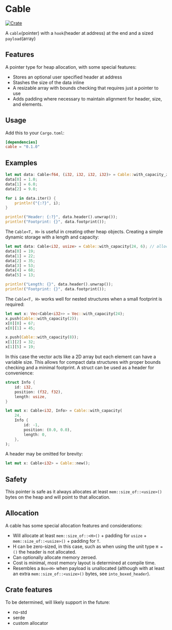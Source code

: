 # Cable

[![Crate](https://img.shields.io/crates/v/cable.svg)](https://crates.io/crates/cable)

A `cable`(pointer) with a `hook`(header at address) at the end and a sized `payload`(array)
## Features
A pointer type for heap allocation, with some special features:
- Stores an optional user specified header at address
- Stashes the size of the data inline
- A resizable array with bounds checking that requires just a pointer to use
- Adds padding where necessary to maintain alignment for header, size, and elements. 
## Usage
Add this to your `Cargo.toml`:
```toml
[dependencies]
cable = "0.1.0"
```
## Examples
```rust
let mut data: Cable<f64, (i32, i32, i32, i32)> = Cable::with_capacity_zeroed(8, (1, 2, 3, 4));
data[0] = 1.0;
data[1] = 6.0;
data[2] = 9.0;

for i in data.iter() {
    println!("{:?}", i);
}

println!("Header: {:?}", data.header().unwrap());
println!("Footprint: {}", data.footprint());
```
The `Cable<T, H>` is useful in creating other heap objects.
Creating a simple dynamic storage with a length and capacity:
```rust
let mut data: Cable<i32, usize> = Cable::with_capacity(24, 6); // allocate capacity for 24 elements
data[0] = 19;
data[1] = 22;
data[2] = 35;
data[3] = 53;
data[4] = 68;
data[5] = 13;

println!("Length: {}", data.header().unwrap());
println!("Footprint: {}", data.footprint());
```
The `Cable<T, H>` works well for nested structures when a small footprint is required:
```rust
let mut x: Vec<Cable<i32>> = Vec::with_capacity(24);
x.push(Cable::with_capacity(2));
x[0][0] = 67;
x[0][1] = 45;

x.push(Cable::with_capacity(8));
x[1][2] = 32;
x[1][5] = 19;
```
In this case the vector acts like a 2D array but each element can have a variable size.
This allows for compact data structures with proper bounds checking and a minimal footprint.
A struct can be used as a header for convenience:
```rust
struct Info {
    id: i32,
    position: (f32, f32),
    length: usize,
}

let mut x: Cable<i32, Info> = Cable::with_capacity(
    24,
    Info {
        id: -1,
        position: (0.0, 0.0),
        length: 0,
    },
);
```
A header may be omitted for brevity:
```rust
let mut x: Cable<i32> = Cable::new();
```
## Safety
This pointer is safe as it always allocates at least `mem::size_of::<usize>()` bytes on the heap and will point to that allocation.
## Allocation
A cable has some special allocation features and considerations:
- Will allocate at least `mem::size_of::<H>()` + padding for `usize` + `mem::size_of::<usize>()` + padding for `T`.
- H can be zero-sized, in this case, such as when using the unit type `H = ()` the header is not allocated.
- Can optionally allocate memory zeroed.
- Cost is minimal, most memory layout is determined at compile time.
- Resembles a `Box<H>` when payload is unallocated (although with at least an extra `mem::size_of::<usize>()` bytes, see `into_boxed_header`).
## Crate features
To be determined, will likely support in the future:
- no-std
- serde
- custom allocator

